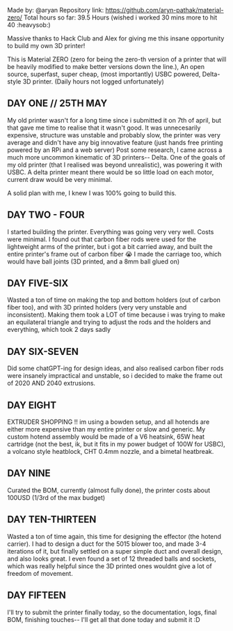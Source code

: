 Made by: @aryan Repository link: https://github.com/aryn-pathak/material-zero/ Total hours so far: 39.5 Hours (wished i worked 30 mins more to hit 40 :heavysob:)

Massive thanks to Hack Club and Alex for giving me this insane opportunity to build my own 3D printer!

This is Material ZERO (zero for being the zero-th version of a printer that will be heavily modified to make better versions down the line.), An open source, superfast, super cheap, (most importantly) USBC powered, Delta-style 3D printer.
(Daily hours not logged unfortunately)

## DAY ONE // 25TH MAY
My old printer wasn't for a long time since i submitted it on 7th of april, but that gave me time to realise that it wasn't good. It was unnecesarily expensive, structure was unstable and probably slow, the printer was very average and didn't have any big innovative feature (just hands free printing powered by an RPi and a web server)
Post some research, I came across a much more uncommon kinematic of 3D printers-- Delta. One of the goals of my old printer (that I realised was beyond unrealistic), was powering it with USBC. A delta printer meant there would be so little load on each motor, current draw would be very minimal.

A solid plan with me, I knew I was 100% going to build this.

## DAY TWO - FOUR
I started building the printer. Everything was going very very well. Costs were minimal. I found out that carbon fiber rods were used for the lightweight arms of the printer, but i got a bit carried away, and built the entire printer's frame out of carbon fiber :sob:
I made the carriage too, which would have ball joints (3D printed, and a 8mm ball glued on)

## DAY FIVE-SIX
Wasted a ton of time on making the top and bottom holders (out of carbon fiber too), and with 3D printed holders (very very unstable and inconsistent). Making them took a LOT of time because i was trying to make an equilateral triangle and trying to adjust the rods and the holders and everything, which took 2 days sadly

## DAY SIX-SEVEN
Did some chatGPT-ing for design ideas, and also realised carbon fiber rods were insanely impractical and unstable, so i decided to make the frame out of 2020 AND 2040 extrusions.

## DAY EIGHT
EXTRUDER SHOPPING !! im using a bowden setup, and all hotends are either more expensive than my entire printer or slow and generic. My custom hotend assembly would be made of a V6 heatsink, 65W heat cartridge (not the best, ik, but it fits in my power budget of 100W for USBC), a volcano style heatblock, CHT 0.4mm nozzle, and a bimetal heatbreak.

## DAY NINE
Curated the BOM, currently (almost fully done), the printer costs about 100USD (1/3rd of the max budget)

## DAY TEN-THIRTEEN
Wasted a ton of time again, this time for designing the effector (the hotend carrier). I had to design a duct for the 5015 blower too, and made 3-4 iterations of it, but finally settled on a super simple duct and overall design, and also looks great.
I even found a set of 12 threaded balls and sockets, which was really helpful since the 3D printed ones wouldnt give a lot of freedom of movement.

## DAY FIFTEEN
I'll try to submit the printer finally today, so the documentation, logs, final BOM, finishing touches-- I'll get all that done today and submit it :D
